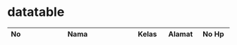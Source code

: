# datatable
<!DOCTYPE html>
<html lang="en">
<head>
    <meta charset="UTF-8">
    <meta name="viewport" content="width=device-width, initial-scale=1.0">
    <meta http-equiv="X-UA-Compatible" content="ie=edge">
    <title>Latihan 1</title>
    <link rel="stylesheet" href="DataTables/datatables.min.css">
</head>
<body>
    <table id="contoh" class="table table-striped table-bordered">
        <thead>
            </tr>
                <th width="5%">No</th>
                <th width="50%">Nama</th>
                <th width="15%">Kelas</th>
                <th width="15%">Alamat</th>
                <th width="15%">No Hp</th>
            </tr>
        </thead>
    </table>
<script src="DataTables/jQuery-3.6.0/jquery-3.6.0.min.js"></script>
<script src="DataTables/datatables.min.js"></script>
<script>
        $(function(){
            //var data = [
            //               ["1", "wilda fahira", "XII RPL 1", "kp.cikurutug", "085721368680"],
            //                ["2", "wilda fahira meistria", "XII RPL 1", "kp.cikurutug", "085721368680"],
            //            ];

            var data = [];

            for (let i = 0; i < 5; i++) {
                data.push([i]);
                for (let j = 0; j < 5; j++) {
                    data[i].push(j);
                }
            }
            $("#contoh").DataTable({
                responsive : true,
                data: data
            });
        });
    </script>
</body>
</html>
